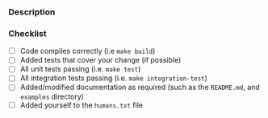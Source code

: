 ### Description

<!-- Please explain the changes you made here. -->

### Checklist
<!-- Delete any items if not applicable, e.g. if your name is already in `humans.txt` or doc updates are not needed. -->
- [ ] Code compiles correctly (i.e `make build`)
- [ ] Added tests that cover your change (if possible)
- [ ] All unit tests passing (i.e. `make test`)
- [ ] All integration tests passing (i.e. `make integration-test`)
- [ ] Added/modified documentation as required (such as the `README.md`, and `examples` directory)
- [ ] Added yourself to the `humans.txt` file
